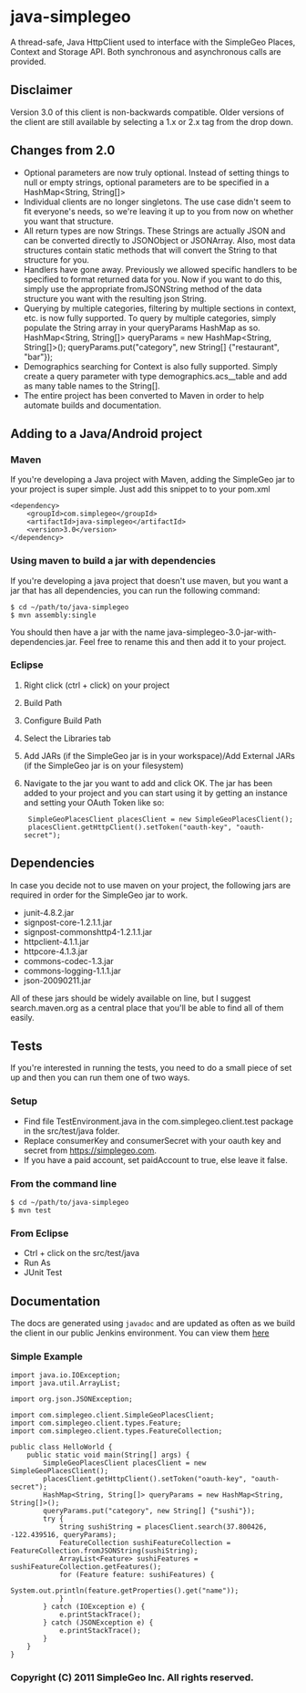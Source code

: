 # java-simplegeo

A thread-safe, Java HttpClient used to interface with the SimpleGeo Places, Context and Storage API. Both synchronous and asynchronous calls are provided. 

## Disclaimer

Version 3.0 of this client is non-backwards compatible.  Older versions of the client are still available by selecting a 1.x or 2.x tag from the drop down.

## Changes from 2.0

* Optional parameters are now truly optional.  Instead of setting things to null or empty strings, optional parameters are to be specified in a HashMap<String, String[]>
* Individual clients are no longer singletons.  The use case didn't seem to fit everyone's needs, so we're leaving it up to you from now on whether you want that structure.
* All return types are now Strings.  These Strings are actually JSON and can be converted directly to JSONObject or JSONArray.  Also, most data structures contain static methods that will convert the String to that structure for you.
* Handlers have gone away.  Previously we allowed specific handlers to be specified to format returned data for you.  Now if you want to do this, simply use the appropriate fromJSONString method of the data structure you want with the resulting json String.
* Querying by multiple categories, filtering by multiple sections in context, etc. is now fully supported.  To query by multiple categories, simply populate the String array in your queryParams HashMap as so.
        HashMap<String, String[]> queryParams = new HashMap<String, String[]>();
        queryParams.put("category", new String[] {"restaurant", "bar"});
* Demographics searching for Context is also fully supported.  Simply create a query parameter with type demographics.acs\_\_table and add as many table names to the String[].
* The entire project has been converted to Maven in order to help automate builds and documentation.

## Adding to a Java/Android project

### Maven

If you're developing a Java project with Maven, adding the SimpleGeo jar to your project is super simple.  Just add this snippet to to your pom.xml

    <dependency>
        <groupId>com.simplegeo</groupId>
        <artifactId>java-simplegeo</artifactId>
        <version>3.0</version>
    </dependency>

### Using maven to build a jar with dependencies

If you're developing a java project that doesn't use maven, but you want a jar that has all dependencies, you can run the following command:

    $ cd ~/path/to/java-simplegeo
    $ mvn assembly:single

You should then have a jar with the name java-simplegeo-3.0-jar-with-dependencies.jar.  Feel free to rename this and then add it to your project.


### Eclipse

1. Right click (ctrl + click) on your project
2. Build Path
3. Configure Build Path
4. Select the Libraries tab
5. Add JARs (if the SimpleGeo jar is in your workspace)/Add External JARs (if the SimpleGeo jar is on your filesystem)
6. Navigate to the jar you want to add and click OK.  The jar has been added to your project and you can start using it by getting an instance and setting your OAuth Token like so:

        SimpleGeoPlacesClient placesClient = new SimpleGeoPlacesClient();
        placesClient.getHttpClient().setToken("oauth-key", "oauth-secret");

## Dependencies

In case you decide not to use maven on your project, the following jars are required in order for the SimpleGeo jar to work.

* junit-4.8.2.jar
* signpost-core-1.2.1.1.jar
* signpost-commonshttp4-1.2.1.1.jar
* httpclient-4.1.1.jar
* httpcore-4.1.3.jar
* commons-codec-1.3.jar
* commons-logging-1.1.1.jar
* json-20090211.jar

All of these jars should be widely available on line, but I suggest search.maven.org as a central place that you'll be able to find all of them easily.


## Tests

If you're interested in running the tests, you need to do a small piece of set up and then you can run them one of two ways.

### Setup

* Find file TestEnvironment.java in the com.simplegeo.client.test package in the src/test/java folder.
* Replace consumerKey and consumerSecret with your oauth key and secret from https://simplegeo.com.
* If you have a paid account, set paidAccount to true, else leave it false.

### From the command line

    $ cd ~/path/to/java-simplegeo
    $ mvn test

### From Eclipse

* Ctrl + click on the src/test/java
* Run As
* JUnit Test

## Documentation

The docs are generated using `javadoc` and are updated as often as we build the client in our public Jenkins environment.  You can view them [here](https://ci.public.simplegeo.com/job/java-simplegeo/javadoc)

### Simple Example

    import java.io.IOException;
    import java.util.ArrayList;

    import org.json.JSONException;

    import com.simplegeo.client.SimpleGeoPlacesClient;
    import com.simplegeo.client.types.Feature;
    import com.simplegeo.client.types.FeatureCollection;

    public class HelloWorld {
        public static void main(String[] args) {
            SimpleGeoPlacesClient placesClient = new SimpleGeoPlacesClient();
            placesClient.getHttpClient().setToken("oauth-key", "oauth-secret");
            HashMap<String, String[]> queryParams = new HashMap<String, String[]>();
            queryParams.put("category", new String[] {"sushi"});
            try {
                String sushiString = placesClient.search(37.800426, -122.439516, queryParams);
                FeatureCollection sushiFeatureCollection = FeatureCollection.fromJSONString(sushiString);
                ArrayList<Feature> sushiFeatures = sushiFeatureCollection.getFeatures();
                for (Feature feature: sushiFeatures) {
                    System.out.println(feature.getProperties().get("name"));
                }
            } catch (IOException e) {
                e.printStackTrace();
            } catch (JSONException e) {
                e.printStackTrace();
            }
        }
    }

### Copyright (C) 2011 SimpleGeo Inc. All rights reserved.

